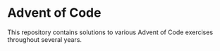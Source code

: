 # Advent of Code

This repository contains solutions to various Advent of Code exercises throughout several years.
